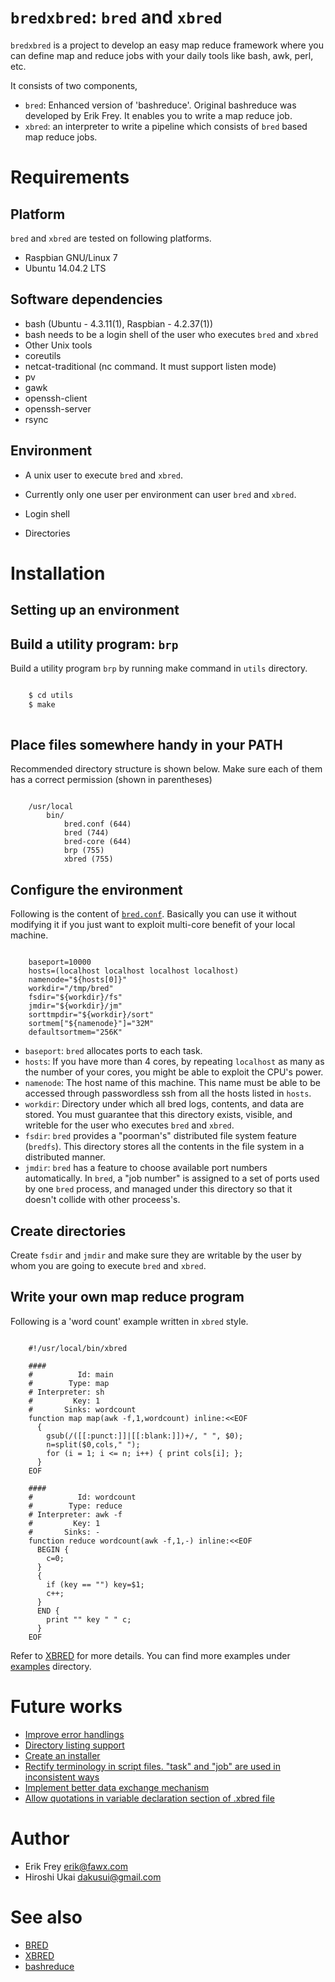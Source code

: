 # ```bredxbred```: ```bred``` and ```xbred```

```bredxbred``` is a project to develop an easy map reduce framework where you can define map and reduce jobs with your daily tools like bash, awk, perl, etc.

It consists of two components,

* ```bred```: Enhanced version of 'bashreduce'. Original bashreduce was developed by Erik Frey. It enables you to write a map reduce job.
* ```xbred```: an interpreter to write a pipeline which consists of ```bred``` based map reduce jobs.


# Requirements

## Platform
```bred``` and ```xbred``` are tested on following platforms.

* Raspbian GNU/Linux 7
* Ubuntu 14.04.2 LTS

## Software dependencies

* bash (Ubuntu - 4.3.11(1), Raspbian - 4.2.37(1))
 * bash needs to be a login shell of the user who executes ```bred``` and ```xbred```
* Other Unix tools
 * coreutils 
 * netcat-traditional (nc command. It must support listen mode)
 * pv
 * gawk
 * openssh-client
 * openssh-server
 * rsync


## Environment

* A unix user to execute ```bred``` and ```xbred```.
 * Currently only one user per environment can user ```bred``` and ```xbred```.

* Login shell

* Directories


# Installation
## Setting up an environment

## Build a utility program: ```brp```
Build a utility program ```brp``` by running make command in ```utils``` directory.

```bash

    $ cd utils
	$ make
	
```


## Place files somewhere handy in your PATH
Recommended directory structure is shown below.
Make sure each of them has a correct permission (shown in parentheses)

```

    /usr/local
	    bin/
			bred.conf (644)
		    bred (744)
			bred-core (644)
			brp (755)
			xbred (755)

```

## Configure the environment

Following is the content of [```bred.conf```](bred.conf).
Basically you can use it without modifying it if you just want to exploit multi-core benefit of your local machine.

```

    baseport=10000
    hosts=(localhost localhost localhost localhost)
    namenode="${hosts[0]}"
    workdir="/tmp/bred"
    fsdir="${workdir}/fs"
    jmdir="${workdir}/jm"
    sorttmpdir="${workdir}/sort"
    sortmem["${namenode}"]="32M"
    defaultsortmem="256K"

```

* ```baseport```: ```bred``` allocates ports to each task.
* ```hosts```: If you have more than 4 cores, by repeating ```localhost``` as many as the number of your cores, you might be able to exploit the CPU's power.
* ```namenode```:  The host name of this machine. This name must be able to be accessed through passwordless ssh from all the hosts listed in ```hosts```.
* ```workdir```: Directory under which all bred logs, contents, and data are stored. You must guarantee that this directory exists, visible, and writeble for the user who executes ```bred``` and ```xbred```.
* ```fsdir```: ```bred``` provides a "poorman's" distributed file system feature (```bredfs```). This directory stores all the contents in the file system in a distributed manner.
* ```jmdir```: ```bred``` has a feature to choose available port numbers automatically. In ```bred```, a "job number" is assigned to a set of ports used by one ```bred``` process, and managed under this directory so that it doesn't collide with other proceess's.

## Create directories
Create ```fsdir``` and ```jmdir``` and make sure they are writable by the user by whom you are going to execute ```bred``` and ```xbred```.



## Write your own map reduce program

Following is a 'word count' example written in ```xbred``` style.

```

    #!/usr/local/bin/xbred
    
    ####
    #          Id: main
    #        Type: map
    # Interpreter: sh
    #         Key: 1
    #       Sinks: wordcount
    function map map(awk -f,1,wordcount) inline:<<EOF
      {
        gsub(/([[:punct:]]|[[:blank:]])+/, " ", $0);
        n=split($0,cols," ");
        for (i = 1; i <= n; i++) { print cols[i]; };
      }
    EOF
    
    ####
    #          Id: wordcount
    #        Type: reduce
    # Interpreter: awk -f
    #         Key: 1
    #       Sinks: -
    function reduce wordcount(awk -f,1,-) inline:<<EOF
      BEGIN {
        c=0;
      }
      {
        if (key == "") key=$1;
        c++;
      }
      END {
        print "" key " " c;
      }
    EOF

```

Refer to [XBRED](docs/XBRED.md) for more details.
You can find more examples under [examples](examples/README.md) directory.

# Future works
* [Improve error handlings](https://github.com/dakusui/bredxbred/issues/7)
* [Directory listing support](https://github.com/dakusui/bredxbred/issues/8)
* [Create an installer](https://github.com/dakusui/bredxbred/issues/9)
* [Rectify terminology in script files. "task" and "job" are used in inconsistent ways](https://github.com/dakusui/bredxbred/issues/10)
* [Implement better data exchange mechanism](https://github.com/dakusui/bred/issues/3)
* [Allow quotations in variable declaration section of .xbred file](https://github.com/dakusui/bredxbred/issues/11)

# Author
* Erik Frey <erik@fawx.com>
* Hiroshi Ukai <dakusui@gmail.com>

# See also
* [BRED](docs/BRED.md)
* [XBRED](docs/XBRED.md)
* [bashreduce](https://github.com/erikfrey/bashreduce)
